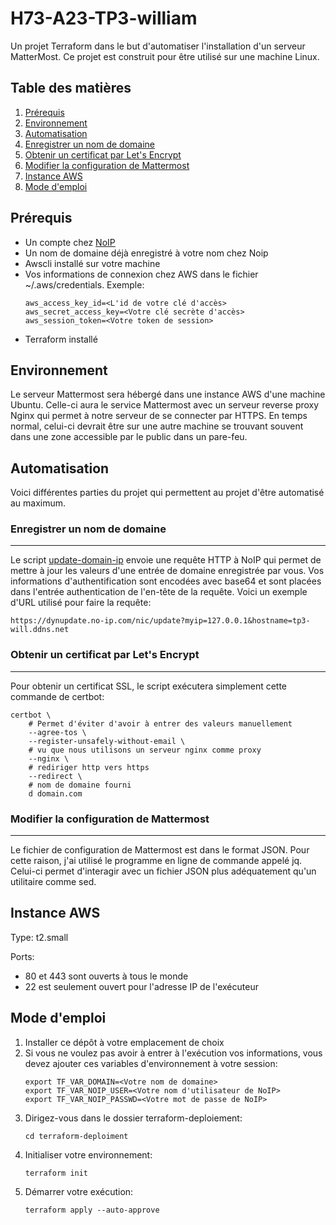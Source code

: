 # H73-A23-TP3-william

Un projet Terraform dans le but d'automatiser l'installation d'un serveur MatterMost. Ce projet est construit pour être utilisé sur une machine Linux.


## Table des matières
1. [Prérequis](#prérequis)
2. [Environnement](#environnement)
3. [Automatisation](#automatisation)
  1. [Enregistrer un nom de domaine](#enregistrer-un-nom-de-domaine)
  2. [Obtenir un certificat par Let's Encrypt](#obtenir-un-certificat-par-lets-encrypt)
  3. [Modifier la configuration de Mattermost](#modifier-la-configuration-de-mattermost)
4. [Instance AWS](#instance-aws)
5. [Mode d'emploi](#mode-demploi)



## Prérequis

* Un compte chez [NoIP](https://www.noip.com)
* Un nom de domaine déjà enregistré à votre nom chez Noip
* Awscli installé sur votre machine
* Vos informations de connexion chez AWS dans le fichier ~/.aws/credentials. Exemple:
    ```
    aws_access_key_id=<L'id de votre clé d'accès>
    aws_secret_access_key=<Votre clé secrète d'accès>
    aws_session_token=<Votre token de session>
    ```
* Terraform installé

## Environnement

Le serveur Mattermost sera hébergé dans une instance AWS d'une machine Ubuntu. Celle-ci aura le service Mattermost avec un serveur reverse proxy Nginx qui permet à notre serveur de se connecter par HTTPS. En temps normal, celui-ci devrait être sur une autre machine se trouvant souvent dans une zone accessible par le public dans un pare-feu.


## Automatisation

Voici différentes parties du projet qui permettent au projet d'être automatisé au maximum.

### Enregistrer un nom de domaine
-----
Le script [update-domain-ip](./terraform-deploiment/script/exec/update-domain-ip.sh) envoie une requête HTTP à NoIP qui permet de mettre à jour les valeurs d'une entrée de domaine enregistrée par vous. Vos informations d'authentification sont encodées avec base64 et sont placées dans l'entrée authentication de l'en-tête de la requête. Voici un exemple d'URL utilisé pour faire la requête:
```
https://dynupdate.no-ip.com/nic/update?myip=127.0.0.1&hostname=tp3-will.ddns.net
```

### Obtenir un certificat par Let's Encrypt
------

Pour obtenir un certificat SSL, le script exécutera simplement cette commande de certbot:
```
certbot \
    # Permet d'éviter d'avoir à entrer des valeurs manuellement
    --agree-tos \
    --register-unsafely-without-email \
    # vu que nous utilisons un serveur nginx comme proxy
    --nginx \
    # rediriger http vers https
    --redirect \
    # nom de domaine fourni
    d domain.com 
``` 

### Modifier la configuration de Mattermost
------

Le fichier de configuration de Mattermost est dans le format JSON. Pour cette raison, j'ai utilisé le programme en ligne de commande appelé jq. Celui-ci permet d'interagir avec un fichier JSON plus adéquatement qu'un utilitaire comme sed.


## Instance AWS

Type: t2.small

Ports:
* 80 et 443 sont ouverts à tous le monde
* 22 est seulement ouvert pour l'adresse IP de l'exécuteur



## Mode d'emploi

1. Installer ce dépôt à votre emplacement de choix
2. Si vous ne voulez pas avoir à entrer à l'exécution vos informations, vous devez ajouter ces variables d'environnement à votre session:
    ```
    export TF_VAR_DOMAIN=<Votre nom de domaine>
    export TF_VAR_NOIP_USER=<Votre nom d'utilisateur de NoIP>
    export TF_VAR_NOIP_PASSWD=<Votre mot de passe de NoIP>
    ```
3. Dirigez-vous dans le dossier terraform-deploiement:
    ```
    cd terraform-deploiment
    ```
4. Initialiser votre environnement:
    ```
    terraform init
    ```
5. Démarrer votre exécution:
    ```
    terraform apply --auto-approve
    ```